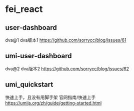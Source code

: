 # fei_react
## user-dashboard
dva@1 dva版本1
https://github.com/sorrycc/blog/issues/61
## umi-user-dashboard
dva@2 dva版本2
https://github.com/sorrycc/blog/issues/62
## umi_quickstart
快速上手，且没有用脚手架
官网指南/快速上手
https://umijs.org/zh/guide/getting-started.html
##